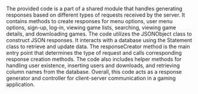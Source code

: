 The provided code is a part of a shared module that handles generating responses based on different types of requests received by the server. It contains methods to create responses for menu options, user menu options, sign-up, log-in, viewing game lists, searching, viewing game details, and downloading games. The code utilizes the JSONObject class to construct JSON responses. It interacts with a database using the Statement class to retrieve and update data. The responseCreator method is the main entry point that determines the type of request and calls corresponding response creation methods. The code also includes helper methods for handling user existence, inserting users and downloads, and retrieving column names from the database. Overall, this code acts as a response generator and controller for client-server communication in a gaming application.
